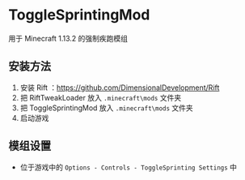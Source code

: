 # ToggleSprintingMod
用于 Minecraft 1.13.2 的强制疾跑模组

## 安装方法
1. 安装 Rift ：https://github.com/DimensionalDevelopment/Rift
2. 把 RiftTweakLoader 放入 `.minecraft\mods` 文件夹
3. 把 ToggleSprintingMod 放入 `.minecraft\mods` 文件夹
4. 启动游戏

## 模组设置
- 位于游戏中的 `Options - Controls - ToggleSprinting Settings` 中